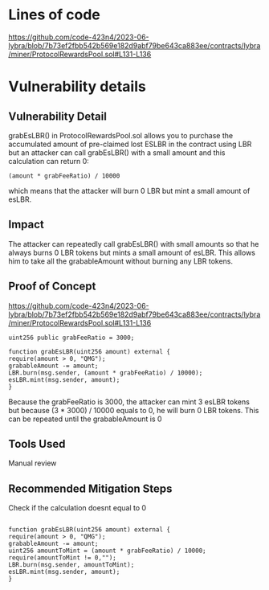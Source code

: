 # Lines of code

https://github.com/code-423n4/2023-06-lybra/blob/7b73ef2fbb542b569e182d9abf79be643ca883ee/contracts/lybra/miner/ProtocolRewardsPool.sol#L131-L136


# Vulnerability details

## Vulnerability Detail

grabEsLBR() in ProtocolRewardsPool.sol allows you to purchase the accumulated amount of pre-claimed lost ESLBR in the contract using LBR but an attacker can call grabEsLBR() with a small amount and this calculation can return 0:

```solidity
(amount * grabFeeRatio) / 10000
```

which means that the attacker will burn 0 LBR but mint a small amount of esLBR.

## Impact

The attacker can repeatedly call grabEsLBR() with small amounts so that he always burns 0 LBR tokens but mints a small amount of esLBR. This allows him to take all the grabableAmount without burning any LBR tokens.

## Proof of Concept

https://github.com/code-423n4/2023-06-lybra/blob/7b73ef2fbb542b569e182d9abf79be643ca883ee/contracts/lybra/miner/ProtocolRewardsPool.sol#L131-L136

```solidity
uint256 public grabFeeRatio = 3000;

function grabEsLBR(uint256 amount) external {
require(amount > 0, "QMG");
grabableAmount -= amount;
LBR.burn(msg.sender, (amount * grabFeeRatio) / 10000);
esLBR.mint(msg.sender, amount);
}
```
Because the grabFeeRatio is 3000, the attacker can mint 3 esLBR tokens but because (3 * 3000) / 10000 equals to 0, he will burn 0 LBR tokens. This can be repeated until the grabableAmount is 0
## Tools Used
Manual review

## Recommended Mitigation Steps

Check if the calculation doesnt equal to 0

```solidity

function grabEsLBR(uint256 amount) external {
require(amount > 0, "QMG");
grabableAmount -= amount;
uint256 amountToMint = (amount * grabFeeRatio) / 10000;
require(amountToMint != 0,"");
LBR.burn(msg.sender, amountToMint);
esLBR.mint(msg.sender, amount);
}

```
